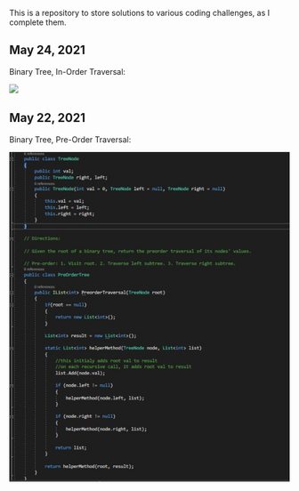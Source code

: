 ﻿This is a repository to store solutions to various coding challenges, as I complete them. 

## May 24, 2021

<p>Binary Tree, In-Order Traversal:</p>

<img src="https://raw.githubusercontent.com/sbogucki12/AlgosAndDataStructures/main/readmeImages/binarDebug.jpg" />


## May 22, 2021

<p>Binary Tree, Pre-Order Traversal:</p>

<img src="https://raw.githubusercontent.com/sbogucki12/AlgosAndDataStructures/main/readmeImages/treePreOrder.jpg" />